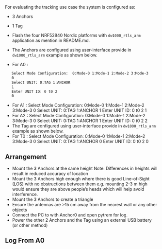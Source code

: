 For evaluating the tracking use case the system is configured as:
  * 3 Anchors
  * 1 Tag
  
* Flash the four NRF52840 Nordic platforms with `dw1000_rtls_arm` application as mention in README.md. 
* The Anchors are configured using user-interface provide in `dw1000_rtls_arm` example as shown below.
* For A0 :
 ```bash
   	Select Mode Configuration:  0:Mode-0 1:Mode-1 2:Mode-2 3:Mode-3
	0
	Select UNIT: 0:TAG 1:ANCHOR
	1
	Enter UNIT ID: 0 t0 2
	0
  ```
* For A1 : 
	Select Mode Configuration:  0:Mode-0 1:Mode-1 2:Mode-2 3:Mode-3
	0
	Select UNIT: 0:TAG 1:ANCHOR
	1
	Enter UNIT ID: 0 t0 2
	1
* For A2 : 
	Select Mode Configuration:  0:Mode-0 1:Mode-1 2:Mode-2 3:Mode-3
	0
	Select UNIT: 0:TAG 1:ANCHOR
	1
	Enter UNIT ID: 0 t0 2
	2
* The Tag are configured using user-interface provide in `dw1000_rtls_arm` example as shown below.
* For T0 : 
	Select Mode Configuration:  0:Mode-0 1:Mode-1 2:Mode-2 3:Mode-3
	0
	Select UNIT: 0:TAG 1:ANCHOR
	0
	Enter UNIT ID: 0 t0 2
	0

## Arrangement
* Mount the 3 Anchors at the same height
  Note: Differences in heights will result in reduced accuracy of location
* Mount the 3 Anchors high enough where there is good Line-of-Sight (LOS) with no
obstructions between them e.g. mounting 2-3 m high would ensure they are above
people’s heads which will help avoid interference.
* Mount the 3 Anchors to create a triangle
* Ensure the antennas are >15 cm away from the nearest wall or any other objects
* Connect the PC to with Anchor0 and open pytrem for log.
* Power the other 2 Anchors and the Tag using an external USB battery (or other
method)

## Log From A0
